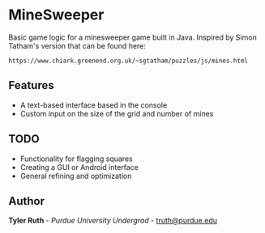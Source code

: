 # MineSweeper #
Basic game logic for a minesweeper game built in Java. Inspired by Simon Tatham's version that can be found here:
```
https://www.chiark.greenend.org.uk/~sgtatham/puzzles/js/mines.html
``` 

## Features ##
* A text-based interface based in the console
* Custom input on the size of the grid and number of mines

## TODO ##
* Functionality for flagging squares 
* Creating a GUI or Android interface
* General refining and optimization

## Author 
**Tyler Ruth** - *Purdue University Undergrad* - truth@purdue.edu 
